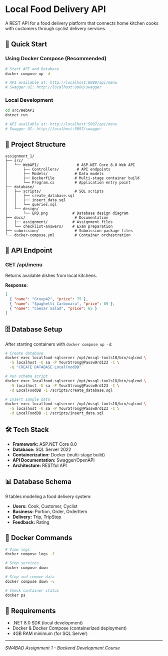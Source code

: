 # Local Food Delivery API

A REST API for a food delivery platform that connects home kitchen cooks with customers through cyclist delivery services.

## 🚀 Quick Start

### Using Docker Compose (Recommended)
```bash
# Start API and Database
docker compose up -d

# API available at: http://localhost:8080/api/menu
# Swagger UI: http://localhost:8080/swagger
```

### Local Development
```bash
cd src/WebAPI
dotnet run

# API available at: http://localhost:5097/api/menu
# Swagger UI: http://localhost:5097/swagger
```

## 📁 Project Structure

```
assignment_1/
├── src/
│   └── WebAPI/                 # ASP.NET Core 8.0 Web API
│       ├── Controllers/        # API endpoints
│       ├── Models/            # Data models
│       ├── Dockerfile         # Multi-stage container build
│       └── Program.cs         # Application entry point
├── database/
│   ├── scripts/               # SQL scripts
│   │   ├── create_database.sql
│   │   ├── insert_data.sql
│   │   └── queries.sql
│   └── design/
│       └── ERD.png           # Database design diagram
├── docs/                      # Documentation
│   ├── assignment/           # Assignment files
│   └── checklist-answers/    # Exam preparation
├── submission/                # Submission package files
└── docker-compose.yml         # Container orchestration
```

## 🔌 API Endpoint

### GET /api/menu
Returns available dishes from local kitchens.

**Response:**
```json
[
  { "name": "Group42", "price": 75 },
  { "name": "Spaghetti Carbonara", "price": 89 },
  { "name": "Caesar Salad", "price": 65 }
]
```

## 🗄️ Database Setup

After starting containers with `docker compose up -d`:

```bash
# Create database
docker exec localfood-sqlserver /opt/mssql-tools18/bin/sqlcmd \
  -S localhost -U sa -P YourStrong@Passw0rd123 -C \
  -Q "CREATE DATABASE LocalFoodDB"

# Run schema script
docker exec localfood-sqlserver /opt/mssql-tools18/bin/sqlcmd \
  -S localhost -U sa -P YourStrong@Passw0rd123 -C \
  -d LocalFoodDB -i /scripts/create_database.sql

# Insert sample data
docker exec localfood-sqlserver /opt/mssql-tools18/bin/sqlcmd \
  -S localhost -U sa -P YourStrong@Passw0rd123 -C \
  -d LocalFoodDB -i /scripts/insert_data.sql
```

## 🛠️ Tech Stack

- **Framework:** ASP.NET Core 8.0
- **Database:** SQL Server 2022
- **Containerization:** Docker (multi-stage build)
- **API Documentation:** Swagger/OpenAPI
- **Architecture:** RESTful API

## 📊 Database Schema

9 tables modeling a food delivery system:
- **Users:** Cook, Customer, Cyclist
- **Business:** Portion, Order, OrderItem
- **Delivery:** Trip, TripStop
- **Feedback:** Rating

## 🐳 Docker Commands

```bash
# View logs
docker compose logs -f

# Stop services
docker compose down

# Stop and remove data
docker compose down -v

# Check container status
docker ps
```

## 📝 Requirements

- .NET 8.0 SDK (local development)
- Docker & Docker Compose (containerized deployment)
- 4GB RAM minimum (for SQL Server)

---

*SW4BAD Assignment 1 - Backend Development Course*